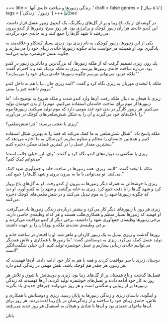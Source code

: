 +++
title = 'زندگی زنبورها و ساخت خانه‌ی آنها .'
draft = false
genres = ['تا ۵ سال']
tags = ['زنبور', ' زندگی ']
+++
![bee](/156.Bee.jpg)

در گوشه‌ای از یک باغ زیبا و پر از گل‌های رنگارنگ، یک کندوی زنبور عسل قرار داشت. این کندو خانه‌ی هزاران زنبور کوچک و پرانرژی بود. هر روز صبح، زنبورها از کندو بیرون می‌رفتند تا شهد گل‌ها را جمع کنند و به خانه‌ی خود برگردند.

یکی از این زنبورها، زنبور کوچکی به نام زیزی بود. زیزی بسیار کنجکاو و علاقه‌مند به یادگیری بود. او همیشه می‌خواست بداند چگونه زنبورها خانه‌ی زیبای خود را می‌سازند و چگونه عسل خوشمزه تولید می‌کنند.

یک روز، زیزی تصمیم گرفت که از ملکه زنبورها، که بزرگ‌ترین و دانا‌ترین زنبور در کندو بود، درباره ساخت خانه‌ی زنبورها بپرسد. زیزی به ملکه نزدیک شد و با احترام گفت: "ملکه عزیز، می‌توانم بپرسم چگونه زنبورها خانه‌ی زیبای خود را می‌سازند؟"

ملکه با لبخندی مهربان به زیزی نگاه کرد و گفت: "البته زیزی جان، بیا با هم به داخل کندو برویم تا همه چیز را ببینی."

زیزی با هیجان به دنبال ملکه رفت. آن‌ها وارد کندو شدند و ملکه شروع به توضیح داد: "ما زنبورها از موم برای ساخت خانه‌مان استفاده می‌کنیم. موم را از بدن خودمان تولید می‌کنیم. هر زنبور کارگر در بدن خود غدد مومی دارد که موم تولید می‌کنند. زنبورها موم را با فک‌های خود می‌گیرند و آن را به شکل شش‌ضلعی‌های کوچک در می‌آورند."

زیزی با تعجب پرسید: "چرا شش‌ضلعی؟"

ملکه پاسخ داد: "شکل شش‌ضلعی به ما کمک می‌کند که فضا را به بهترین شکل استفاده کنیم و همچنین خانه‌مان را محکم و مقاوم سازیم. این شکل به ما اجازه می‌دهد که بیشترین مقدار عسل را در کمترین فضای ممکن ذخیره کنیم."

زیزی با شگفتی به دیواره‌های کندو نگاه کرد و گفت: "وای، این خیلی جالب است! می‌توانم کمک کنم؟"

ملکه با لبخند گفت: "البته، زیزی. همه زنبورها در ساخت خانه و جمع‌آوری شهد کمک می‌کنند. تو می‌توانی با ما به بیرون بروی و شهد گل‌ها را جمع کنی."

زیزی با خوشحالی به همراه دیگر زنبورها به بیرون از کندو رفت. او به گل‌های باغ پرواز کرد و شهد گل‌ها را با دقت جمع کرد. زیزی به خانه برگشت و شهد را به کندو آورد. او دید که چگونه زنبورها شهد را به موم تبدیل می‌کنند و در شش‌ضلعی‌های کوچک ذخیره می‌کنند.

زیزی هر روز با زنبورهای دیگر کار می‌کرد و بیشتر درباره‌ی زندگی زنبورها یاد می‌گرفت. او فهمید که زنبورها بسیار منظم و همکاری‌طلب هستند و هر کدام وظیفه‌ی خاصی دارند. برخی زنبورها وظیفه‌ی جمع‌آوری شهد را داشتند، برخی دیگر از کندو مراقبت می‌کردند و برخی وظیفه‌ی تغذیه‌ی ملکه و نوزادان را بر عهده داشتند.

روزها گذشت و زیزی تبدیل به یک زنبور کاردان و ماهر شد. او با افتخار در ساخت خانه و تولید عسل کمک می‌کرد. زیزی به دوستانش گفت: "ما زنبورها با همکاری و تلاش همدیگر می‌توانیم خانه‌ی زیبایی بسازیم و عسل خوشمزه تولید کنیم. این خیلی شگفت‌انگیز است!"

دوستان زیزی با سر موافقت کردند و همه با هم به کار خود ادامه دادند. آن‌ها فهمیدند که هر زنبور، هر چقدر هم کوچک باشد، نقش مهمی در زندگی کندو دارد.

فصل‌ها گذشت و باغ همچنان پر از گل‌های زیبا بود. زیزی و دوستانش با شوق و تلاش هر روز به کار خود ادامه دادند و عسل‌های خوشمزه تولید کردند. آن‌ها فهمیدند که زندگی زنبورها پر از زیبایی و شگفتی است و هر روز می‌توانند چیزهای جدیدی یاد بگیرند.

و اینگونه، داستان زیزی و زندگی زنبورها به پایان رسید. زیزی و دوستانش با همکاری و تلاش، خانه‌ی زیبای خود را ساختند و از زندگی‌شان در باغ زیبا لذت بردند. هر روز برای آن‌ها ماجرای جدیدی بود و آن‌ها با شادی و هیجان به استقبال هر روز جدید می‌رفتند.

پایان